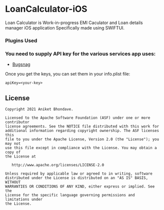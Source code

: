# LoanCalculator-iOS
Loan Calculator is Work-in-progress EMI Caculator and Loan details manager iOS application Specifically made using SWIFTUI.

### Plugins Used


### You need to supply API key for the various services app uses:
- [Bugsnag](https://app.bugsnag.com)

Once you get the keys, you can set them in your info.plist file:
```
apiKey=<your-key>

```

## License

```
Copyright 2021 Aniket Bhondave.

Licensed to the Apache Software Foundation (ASF) under one or more contributor
license agreements. See the NOTICE file distributed with this work for
additional information regarding copyright ownership. The ASF licenses this
file to you under the Apache License, Version 2.0 (the "License"); you may not
use this file except in compliance with the License. You may obtain a copy of
the License at

   http://www.apache.org/licenses/LICENSE-2.0

Unless required by applicable law or agreed to in writing, software
distributed under the License is distributed on an "AS IS" BASIS, WITHOUT
WARRANTIES OR CONDITIONS OF ANY KIND, either express or implied. See the
License for the specific language governing permissions and limitations under
the License.
```
